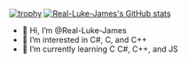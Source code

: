 [![trophy](https://github-profile-trophy.vercel.app/?username=Real-Luke-James&theme=onedark)](https://github.com/ryo-ma/github-profile-trophy)
[![Real-Luke-James's GitHub stats](https://github-readme-stats.vercel.app/api?username=Real-Luke-James?theme=onedark)](https://github.com/anuraghazra/github-readme-stats)


- 👋 Hi, I’m @Real-Luke-James
- 👀 I’m interested in C#, C, and C++
- 🌱 I’m currently learning C C#, C++, and JS
